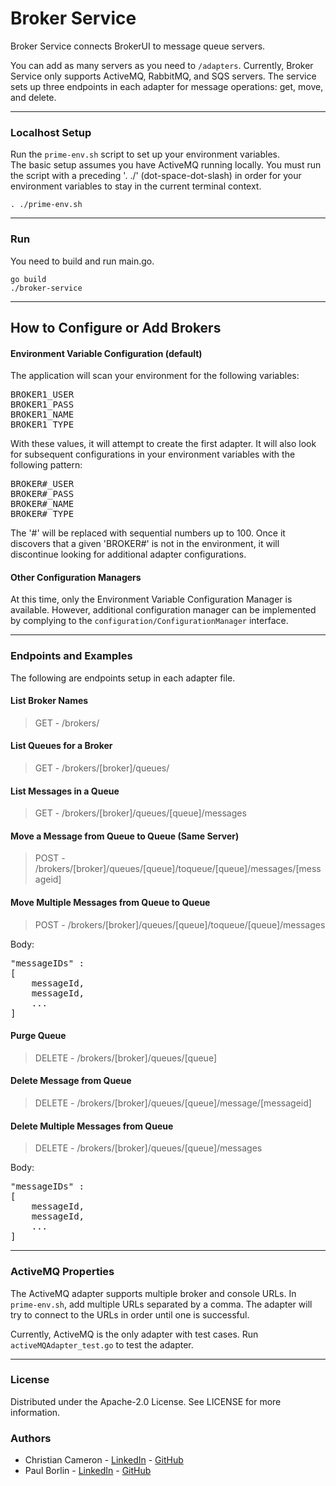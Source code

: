 # Broker Service

Broker Service connects BrokerUI to message queue servers.

You can add as many servers as you need to <code>/adapters</code>.
Currently, Broker Service only supports ActiveMQ, RabbitMQ, and SQS servers.
The service sets up three endpoints in each adapter for message operations: get, move, and delete.

***

### Localhost Setup
Run the <code>prime-env.sh</code> script to set up your environment variables.  
The basic setup assumes you have ActiveMQ running locally.  You must run the script
with a preceding '. ./' (dot-space-dot-slash) in order for your environment variables 
to stay in the current terminal context.

<pre><code>. ./prime-env.sh</code></pre>

***

### Run
You need to build and run main.go.

<pre>
<code>go build</code>
<code>./broker-service</code>
</pre>

***

## How to Configure or Add Brokers

#### Environment Variable Configuration (default)
The application will scan your environment for the following variables:

<pre>
BROKER1_USER
BROKER1_PASS
BROKER1_NAME
BROKER1_TYPE
</pre>

With these values, it will attempt to create the first adapter.
It will also look for subsequent configurations in your environment variables with the
following pattern:

<pre>
BROKER#_USER
BROKER#_PASS
BROKER#_NAME
BROKER#_TYPE
</pre>

The '#' will be replaced with sequential numbers up to 100.  Once it discovers that a given 
'BROKER#' is not in the environment, it will discontinue looking for additional adapter 
configurations.

#### Other Configuration Managers
At this time, only the Environment Variable Configuration Manager is available.  However,
additional configuration manager can be implemented by complying to the `configuration/ConfigurationManager`
interface. 
***
### Endpoints and Examples

The following are endpoints setup in each adapter file.

#### List Broker Names
>GET - /brokers/

#### List Queues for a Broker
>GET - /brokers/[broker]/queues/

#### List Messages in a Queue
>GET - /brokers/[broker]/queues/[queue]/messages

#### Move a Message from Queue to Queue (Same Server)
>POST - /brokers/[broker]/queues/[queue]/toqueue/[queue]/messages/[messageid] 

#### Move Multiple Messages from Queue to Queue
>POST - /brokers/[broker]/queues/[queue]/toqueue/[queue]/messages 

Body:
<pre>
"messageIDs" :
[
    messageId,
    messageId,
    ...
]
</pre>

#### Purge Queue
>DELETE - /brokers/[broker]/queues/[queue]

#### Delete Message from Queue
>DELETE - /brokers/[broker]/queues/[queue]/message/[messageid]

#### Delete Multiple Messages from Queue
>DELETE - /brokers/[broker]/queues/[queue]/messages 

Body:
<pre>
"messageIDs" :
[
    messageId,
    messageId,
    ...
]
</pre>

***

### ActiveMQ Properties

The ActiveMQ adapter supports multiple broker and console URLs.
In <code>prime-env.sh</code>, add multiple URLs separated by a comma.
The adapter will try to connect to the URLs in order until one is successful.

Currently, ActiveMQ is the only adapter with test cases. Run <code>activeMQAdapter_test.go</code> to test the adapter.

***

### License
Distributed under the Apache-2.0 License. See LICENSE for more information.

### Authors
* Christian Cameron - [LinkedIn](https://www.linkedin.com/in/christiancameron02/) - [GitHub](https://github.com/christiancameron)
* Paul Borlin - [LinkedIn](https://www.linkedin.com/in/paulborlin/) - [GitHub](https://github.com/borlinp)